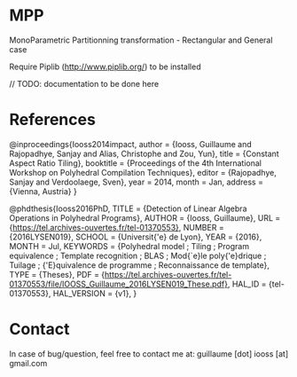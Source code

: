 # MPP
MonoParametric Partitionning transformation - Rectangular and General case

Require Piplib (http://www.piplib.org/) to be installed





// TODO: documentation to be done here











# References

@inproceedings{Iooss2014impact,
	author = {Iooss, Guillaume and Rajopadhye, Sanjay and
		Alias, Christophe and Zou, Yun},
	title = {Constant Aspect Ratio Tiling},
	booktitle = {Proceedings of the 
	    4th International Workshop on Polyhedral Compilation Techniques},
	editor = {Rajopadhye, Sanjay and Verdoolaege, Sven},
	year   = 2014,
	month  = Jan,
	address = {Vienna, Austria}
}

@phdthesis{Iooss2016PhD,
  TITLE = {Detection of Linear Algebra Operations in Polyhedral Programs},
  AUTHOR = {Iooss, Guillaume},
  URL = {https://tel.archives-ouvertes.fr/tel-01370553},
  NUMBER = {2016LYSEN019},
  SCHOOL = {Universit{\'e} de Lyon},
  YEAR = {2016},
  MONTH = Jul,
  KEYWORDS = {Polyhedral model ; Tiling ; Program equivalence ; Template recognition ; BLAS ; Mod{\`e}le poly{\'e}drique ; Tuilage ; {\'E}quivalence de programme ; Reconnaissance de template},
  TYPE = {Theses},
  PDF = {https://tel.archives-ouvertes.fr/tel-01370553/file/IOOSS_Guillaume_2016LYSEN019_These.pdf},
  HAL_ID = {tel-01370553},
  HAL_VERSION = {v1},
}

# Contact

In case of bug/question, feel free to contact me at: guillaume [dot] iooss [at] gmail.com
